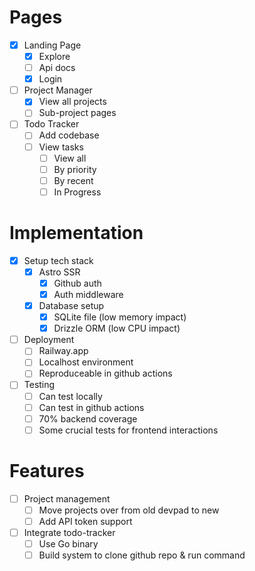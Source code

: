 # Pages
- [x] Landing Page
    - [x] Explore
    - [ ] Api docs
    - [x] Login
- [ ] Project Manager
    - [x] View all projects
    - [ ] Sub-project pages
- [ ] Todo Tracker
    - [ ] Add codebase
    - [ ] View tasks
        - [ ] View all
        - [ ] By priority
        - [ ] By recent
        - [ ] In Progress

# Implementation
- [x] Setup tech stack
    - [x] Astro SSR
        - [x] Github auth
        - [x] Auth middleware
    - [x] Database setup
        - [x] SQLite file (low memory impact)
        - [x] Drizzle ORM (low CPU impact)
- [ ] Deployment
    - [ ] Railway.app
    - [ ] Localhost environment
    - [ ] Reproduceable in github actions
- [ ] Testing
    - [ ] Can test locally
    - [ ] Can test in github actions
    - [ ] 70% backend coverage
    - [ ] Some crucial tests for frontend interactions

# Features
- [ ] Project management
    - [ ] Move projects over from old devpad to new
    - [ ] Add API token support
- [ ] Integrate todo-tracker
    - [ ] Use Go binary
    - [ ] Build system to clone github repo & run command
